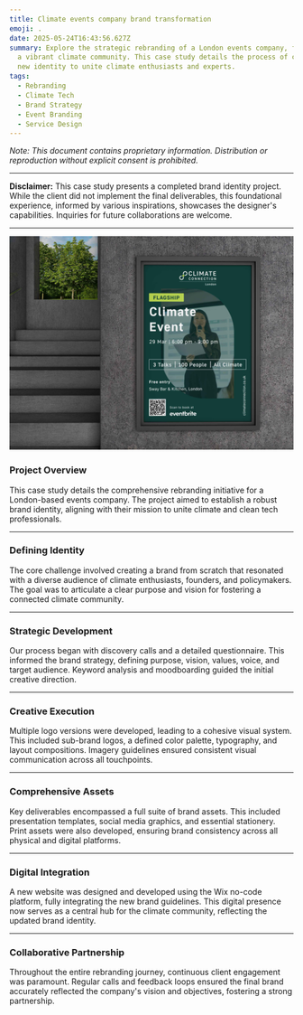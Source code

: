 ```yaml
---
title: Climate events company brand transformation
emoji: .
date: 2025-05-24T16:43:56.627Z
summary: Explore the strategic rebranding of a London events company, fostering
  a vibrant climate community. This case study details the process of crafting a
  new identity to unite climate enthusiasts and experts.
tags:
  - Rebranding
  - Climate Tech
  - Brand Strategy
  - Event Branding
  - Service Design
---
```

*Note: This document contains proprietary information. Distribution or reproduction without explicit consent is prohibited.*

- - -

**Disclaimer:** This case study presents a completed brand identity project. While the client did not implement the final deliverables, this foundational experience, informed by various inspirations, showcases the designer's capabilities. Inquiries for future collaborations are welcome.

- - -

![](/src/assets/img/climate-connection-wall-poster-mockup.jpg)

### **Project Overview**

This case study details the comprehensive rebranding initiative for a London-based events company. The project aimed to establish a robust brand identity, aligning with their mission to unite climate and clean tech professionals.

- - -

### **Defining Identity**

The core challenge involved creating a brand from scratch that resonated with a diverse audience of climate enthusiasts, founders, and policymakers. The goal was to articulate a clear purpose and vision for fostering a connected climate community.

- - -

### **Strategic Development**

Our process began with discovery calls and a detailed questionnaire. This informed the brand strategy, defining purpose, vision, values, voice, and target audience. Keyword analysis and moodboarding guided the initial creative direction.

- - -

### **Creative Execution**

Multiple logo versions were developed, leading to a cohesive visual system. This included sub-brand logos, a defined color palette, typography, and layout compositions. Imagery guidelines ensured consistent visual communication across all touchpoints.

- - -

### **Comprehensive Assets**

Key deliverables encompassed a full suite of brand assets. This included presentation templates, social media graphics, and essential stationery. Print assets were also developed, ensuring brand consistency across all physical and digital platforms.

- - -

### **Digital Integration**

A new website was designed and developed using the Wix no-code platform, fully integrating the new brand guidelines. This digital presence now serves as a central hub for the climate community, reflecting the updated brand identity.

- - -

### **Collaborative Partnership**

Throughout the entire rebranding journey, continuous client engagement was paramount. Regular calls and feedback loops ensured the final brand accurately reflected the company's vision and objectives, fostering a strong partnership.